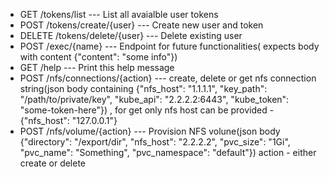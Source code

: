 * GET /tokens/list                ---     List all avaialble user tokens
* POST /tokens/create/{user}      ---     Create new user and token
* DELETE /tokens/delete/{user}    ---     Delete existing user
* POST /exec/{name}               ---     Endpoint for future functionalities( expects body with content {"content": "some info"})
* GET /help                       ---     Print this help message
* POST /nfs/connections/{action}  ---     create, delete or get nfs connection string(json body containing {"nfs_host": "1.1.1.1", "key_path": "/path/to/private/key", "kube_api": "2.2.2.2:6443", "kube_token": "some-token-here"}) , for get only nfs host can be provided - {"nfs_host": "127.0.0.1"}
* POST /nfs/volume/{action}       ---     Provision NFS volune(json body {"directory": "/export/dir", "nfs_host": "2.2.2.2", "pvc_size": "1Gi", "pvc_name": "Something", "pvc_namespace": "default"}) action - either create or delete
